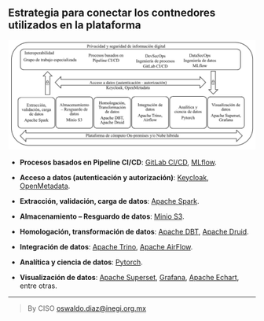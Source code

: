 ## Estrategia para conectar los contnedores utilizados en la plataforma
<img src="/assets/PaaS_and_Contenedores.jpg">

- **Procesos basados en Pipeline CI/CD**: [GitLab CI/CD](https://docs.gitlab.com/ee/ci/), [MLflow](https://mlflow.org/docs/latest/index.html).

- **Acceso a datos (autenticación y autorización)**: [Keycloak](https://www.keycloak.org/), [OpenMetadata](https://open-metadata.org/).

- **Extracción, validación, carga de datos**: [Apache Spark](https://spark.apache.org/).

- **Almacenamiento – Resguardo de datos**: [Minio S3](https://min.io/). 

- **Homologación, transformación de datos**: [Apache DBT](https://docs.getdbt.com/), [Apache Druid](https://druid.apache.org/).

- **Integración de datos**: [Apache Trino](https://trino.io/), [Apache AirFlow](https://airflow.apache.org/).

- **Analítica y ciencia de datos**: [Pytorch](https://pytorch.org/). 

- **Visualización de datos**: [Apache Superset](https://superset.apache.org/docs/intro), [Grafana](https://grafana.com/), [Apache Echart](https://echarts.apache.org/en/index.html), entre otras.

________________________________________
> By CISO oswaldo.diaz@inegi.org.mx 
